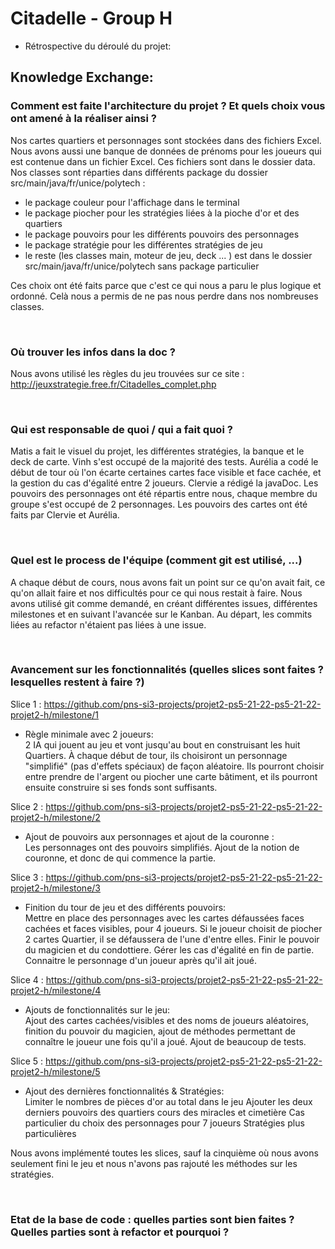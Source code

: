 # Citadelle - Group H

* Rétrospective du déroulé du projet:

## Knowledge Exchange:

### Comment est faite l'architecture du projet ? Et quels choix vous ont amené à la réaliser ainsi ?

Nos cartes quartiers et personnages sont stockées dans des fichiers Excel.
Nous avons aussi une banque de données de prénoms pour les joueurs qui est contenue dans un fichier Excel.
Ces fichiers sont dans le dossier data.
Nos classes sont réparties dans différents package du dossier src/main/java/fr/unice/polytech : 
  - le package couleur pour l'affichage dans le terminal
  - le package piocher pour les stratégies liées à la pioche d'or et des quartiers
  - le package pouvoirs pour les différents pouvoirs des personnages
  - le package stratégie pour les différentes stratégies de jeu
  - le reste (les classes main, moteur de jeu, deck ... )  est dans le dossier src/main/java/fr/unice/polytech sans package particulier

Ces choix ont été faits parce que c'est ce qui nous a paru le plus logique et ordonné. Celà nous a permis de ne pas nous perdre dans nos nombreuses classes.

<br/>

### Où trouver les infos dans la doc ?

Nous avons utilisé les règles du jeu trouvées sur ce site : http://jeuxstrategie.free.fr/Citadelles_complet.php

<br/>

### Qui est responsable de quoi / qui a fait quoi ?

Matis a fait le visuel du projet, les différentes stratégies, la banque et le deck de carte.
Vinh s'est occupé de la majorité des tests.
Aurélia a codé le début de tour où l'on écarte certaines cartes face visible et face cachée, et la gestion du cas d'égalité entre 2 joueurs.
Clervie a rédigé la javaDoc.
Les pouvoirs des personnages ont été répartis entre nous, chaque membre du groupe s'est occupé de 2 personnages.
Les pouvoirs des cartes ont été faits par Clervie et Aurélia.

<br/>

### Quel est le process de l'équipe (comment git est utilisé, ...)

A chaque début de cours, nous avons fait un point sur ce qu'on avait fait, ce qu'on allait faire et nos difficultés pour ce qui nous restait à faire.
Nous avons utilisé git comme demandé, en créant différentes issues, différentes milestones et en suivant l'avancée sur le Kanban.
Au départ, les commits liées au refactor n'étaient pas liées à une issue.

<br/>

### Avancement sur les fonctionnalités (quelles slices sont faites ? lesquelles restent à faire ?)

Slice 1 : https://github.com/pns-si3-projects/projet2-ps5-21-22-ps5-21-22-projet2-h/milestone/1 <br/>
* Règle minimale avec 2 joueurs: <br/>
2 IA qui jouent au jeu et vont jusqu'au bout en construisant les huit Quartiers.
À chaque début de tour, ils choisiront un personnage "simplifié" (pas d'effets spéciaux) de façon aléatoire.
Ils pourront choisir entre prendre de l'argent ou piocher une carte bâtiment, et ils pourront ensuite construire si ses fonds sont suffisants.


Slice 2 : https://github.com/pns-si3-projects/projet2-ps5-21-22-ps5-21-22-projet2-h/milestone/2 <br/>

* Ajout de pouvoirs aux personnages et ajout de la couronne : <br/>
Les personnages ont des pouvoirs simplifiés.
Ajout de la notion de couronne, et donc de qui commence la partie.


Slice 3 : https://github.com/pns-si3-projects/projet2-ps5-21-22-ps5-21-22-projet2-h/milestone/3 <br/>

* Finition du tour de jeu et des différents pouvoirs: <br/>
Mettre en place des personnages avec les cartes défaussées faces cachées et faces visibles, pour 4 joueurs.
Si le joueur choisit de piocher 2 cartes Quartier, il se défaussera de l'une d'entre elles.
Finir le pouvoir du magicien et du condottiere.
Gérer les cas d'égalité en fin de partie.
Connaitre le personnage d'un joueur après qu'il ait joué.


Slice 4 : https://github.com/pns-si3-projects/projet2-ps5-21-22-ps5-21-22-projet2-h/milestone/4 <br/>

* Ajouts de fonctionnalités sur le jeu: <br/>
Ajout des cartes cachées/visibles et des noms de joueurs aléatoires, finition du pouvoir du magicien, ajout de méthodes permettant de connaître le joueur une fois qu'il a joué.
Ajout de beaucoup de tests.


Slice 5 : https://github.com/pns-si3-projects/projet2-ps5-21-22-ps5-21-22-projet2-h/milestone/5 <br/>

* Ajout des dernières fonctionnalités & Stratégies: <br/>
Limiter le nombres de pièces d'or au total dans le jeu
Ajouter les deux derniers pouvoirs des quartiers cours des miracles et cimetière
Cas particulier du choix des personnages pour 7 joueurs
Stratégies plus particulières

Nous avons implémenté toutes les slices, sauf la cinquième où nous avons seulement fini le jeu et nous n'avons pas rajouté les méthodes sur les stratégies.

<br/>

### Etat de la base de code : quelles parties sont bien faites ? Quelles parties sont à refactor et pourquoi ?


